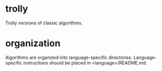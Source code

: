trolly
======

Trolly versions of classic algorithms.

organization
============

Algorithms are organized into language-specific directories. Language-specific instructions should be placed in &lt;language&gt;/README.md.